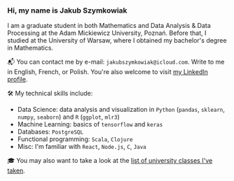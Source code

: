 ### Hi, my name is Jakub Szymkowiak

I am a graduate student in both Mathematics and Data Analysis & Data Processing at the Adam Mickiewicz University, Poznań. Before that, I studied at the University of Warsaw, where I obtained my bachelor's degree in Mathematics.

📬 You can contact me by e-mail: ``jakubszymkowiak@icloud.com``. Write to me in English, French, or Polish. You're also welcome to visit [my LinkedIn profile](https://www.linkedin.com/in/jakubszymkowiak/).

🛠️ My technical skills include:

- Data Science: data analysis and visualization in ``Python`` (``pandas``, ``sklearn``, ``numpy``, ``seaborn``) and ``R`` (``ggplot``, ``mlr3``)
- Machine Learning: basics of ``tensorflow`` and ``keras``
- Databases: ``PostgreSQL``
- Functional programming: ``Scala``, ``Clojure``
- Misc: I'm familiar with ``React``, ``Node.js``, ``C``, ``Java``

🎓 You may also want to take a look at the [list of university classes I've taken](https://jakub-szymkowiak.github.io/education/).
